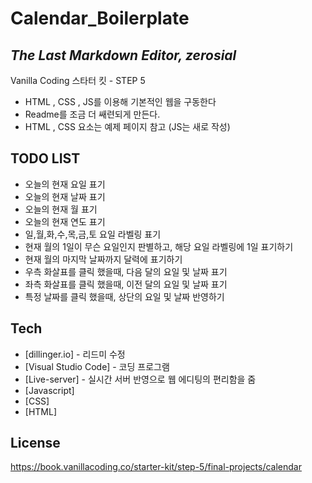 # Calendar_Boilerplate

## _The Last Markdown Editor, zerosial_

Vanilla Coding 스타터 킷 - STEP 5

- HTML , CSS , JS를 이용해 기본적인 웹을 구동한다
- Readme를 조금 더 쌔련되게 만든다.
- HTML , CSS 요소는 예제 페이지 참고 (JS는 새로 작성)

## TODO LIST

- 오늘의 현재 요일 표기
- 오늘의 현재 날짜 표기
- 오늘의 현재 월 표기
- 오늘의 현재 연도 표기
- 일,월,화,수,목,금,토 요일 라벨링 표기
- 현재 월의 1일이 무슨 요일인지 판별하고, 해당 요일 라벨링에 1일 표기하기
- 현재 월의 마지막 날짜까지 달력에 표기하기
- 우측 화살표를 클릭 했을때, 다음 달의 요일 및 날짜 표기
- 좌측 화살표를 클릭 했을때, 이전 달의 요일 및 날짜 표기
- 특정 날짜를 클릭 했을때, 상단의 요일 및 날짜 반영하기

## Tech

- [dillinger.io] - 리드미 수정
- [Visual Studio Code] - 코딩 프로그램
- [Live-server] - 실시간 서버 반영으로 웹 에디팅의 편리함을 줌
- [Javascript]
- [CSS]
- [HTML]

## License

https://book.vanillacoding.co/starter-kit/step-5/final-projects/calendar
